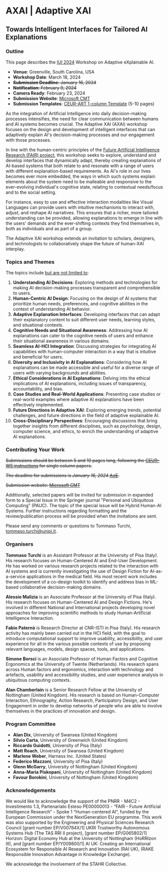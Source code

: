 # AXAI | Adaptive XAI
## Towards Intelligent Interfaces for Tailored AI Explanations

### Outline

This page describes the [IUI 2024](https://iui.acm.org/2024/index.html) Workshop on Adaptive eXplainable AI.
- **Venue**: Greenville, South Carolina, USA
- **Workshop Date**: March 18, 2024
- ~~**Submission Deadline**: January 16, 2024~~
- ~~**Notification**: February 9, 2024~~
- **Camera Ready**: February 23, 2024
- **Submission Website**: [Microsoft CMT](https://cmt3.research.microsoft.com/AXAI2024)
- **Submission Templates**: [CEUR-ART 1-column Template](https://drive.google.com/file/d/1F9Nllrmhu6gUuYDdl-svxqwd5AW5NmZY/view?usp=drive_link) (5-10 pages)

As the integration of Artificial Intelligence into daily decision-making processes intensifies, the need for clear communication between humans and AI systems becomes crucial. The Adaptive XAI (AXAI) workshop focuses on the design and development of intelligent interfaces that can adaptively explain AI's decision-making processes and our engagement with those processes.

In line with the human-centric principles of the [Future Artificial Intelligence Research (FAIR) project](https://future-ai-research.it/spoke1/), this workshop seeks to explore, understand and develop interfaces that dynamically adapt, thereby creating explanations of AI-based systems that both relate to and resonate with a range of users with different explanation-based requirements. As AI's role in our lives becomes ever more embedded, the ways in which such systems explain elements about the system need to be malleable and responsive to the ever-evolving individual's cognitive state, relating to contextual needs/focus and to the social setting.

For instance, easy to use and effective interaction modalities like Visual Languages can provide users with intuitive mechanisms to interact with, adjust, and reshape AI narratives. This ensures that a richer, more tailored understanding can be provided, allowing explanations to emerge in line with the users' demands and the ever-shifting contexts they find themselves in, both as individuals and as part of a group.

The Adaptive XAI workshop extends an invitation to scholars, designers, and technologists to collaboratively shape the future of human-XAI interplay.

### Topics and Themes

The topics include <u>but are not limited to</u>:

1. **Understanding AI Decisions**: Exploring methods and technologies for making AI decision-making processes transparent and comprehensible to users.
2. **Human-Centric AI Design**: Focusing on the design of AI systems that prioritize human needs, preferences, and cognitive abilities in the context of understanding AI behavior.
3. **Adaptive Explanation Interfaces**: Developing interfaces that can adapt their explanatory content to suit different user needs, learning styles, and situational contexts.
4. **Cognitive Needs and Situational Awareness**: Addressing how AI explanations can cater to the cognitive needs of users and enhance their situational awareness in various domains.
5. **Seamless AI-HCI Integration**: Discussing strategies for integrating AI capabilities with human-computer interaction in a way that is intuitive and beneficial for users.
6. **Diversity and Inclusivity in AI Explanations**: Considering how AI explanations can be made accessible and useful for a diverse range of users with varying backgrounds and abilities.
7. **Ethical Considerations in AI Explanations**: Delving into the ethical implications of AI explanations, including issues of transparency, accountability, and bias.
8. **Case Studies and Real-World Applications**: Presenting case studies or real-world examples where adaptive AI explanations have been effectively implemented.
9. **Future Directions in Adaptive XAI**: Exploring emerging trends, potential challenges, and future directions in the field of adaptive explainable AI.
10. **Cross-Disciplinary Perspectives**: Encouraging discussions that bring together insights from different disciplines, such as psychology, design, computer science, and ethics, to enrich the understanding of adaptive AI explanations.

### Contributing Your Work

~~Submissions should be between 5 and 10 pages long, following the [CEUR-WS instructions](https://ceur-ws.org/HOWTOSUBMIT.html) for single column papers.~~

~~The deadline for submissions is *January 16, 2024* [AoE](https://time.is/Anywhere_on_Earth).~~

~~Submission website: [Microsoft CMT](https://cmt3.research.microsoft.com/AXAI2024)~~

Additionally, selected papers will be invited for submission in expanded form to a Special Issue in the Springer journal "Personal and Ubiquitous Computing" (PAUC). The topic of the special issue will be Hybrid Human-AI Systems. Further instructions regarding formatting and the review/publication process will be provided when the invitations are sent.

Please send any comments or questions to Tommaso Turchi, [tommaso.turchi@unipi.it](mailto:tommaso.turchi@unipi.it).

### Organisers

**Tommaso Turchi** is an Assistant Professor at the University of Pisa (Italy). His research focuses on Human-Centered AI and End-User Development. He has worked on various research projects related to the interaction with AI systems and is currently investigating the use of Design Fiction for AI-as-a-service applications in the medical field. His most recent work includes the development of a co-design toolkit to identify and address bias in ML-based collaborative decision-making domains.

**Alessio Malizia** is an Associate Professor at the University of Pisa (Italy). His research focuses on Human-Centered AI and Design Fictions. He's involved in different National and International projects developing novel approaches for improving scientific methods to study Human-Artificial Intelligence Interaction.

**Fabio Paternò** is Research Director at CNR-ISTI in Pisa (Italy). His research activity has mainly been carried out in the HCI field, with the goal to introduce computational support to improve usability, accessibility, and user experience for all in the various possible contexts of use by proposing relevant languages, models, design spaces, tools, and applications.

**Simone Borsci** is an Associate Professor of Human Factors and Cognitive Ergonomics at the University of Twente (Netherlands). His research spans across Human factors and ergonomics, interaction with technology and artefacts, usability and accessibility studies, and user experience analysis in ubiquitous computing contexts.

**Alan Chamberlain** is a Senior Research Fellow at the University of Nottingham (United Kingdom). His research is based on Human-Computer Interaction, Ethnography, Action Research, Participatory Design, and User Engagement in order to develop networks of people who are able to involve themselves in the practices of innovation and design.

### Program Committee

- **Alan Dix**, University of Swansea (United Kingdom)
- **Silvio Carta**, University of Greenwich (United Kingdom)
- **Riccardo Guidotti**, University of Pisa (Italy)
- **Matt Roach**, University of Swansea (United Kingdom)
- **Marlene Weber**, Harness Inc. (United States)
- **Federico Mazzoni**, University of Pisa (Italy)
- **Glenn McGarry**, University of Nottingham (United Kingdom)
- **Anna-Maria Piskopani**, University of Nottingham (United Kingdom)
- **Favour Borokini**, University of Nottingham (United Kingdom)

### Acknowledgements

We would like to acknowledge the support of the PNRR - M4C2 - Investimento 1.3, Partenariato Esteso PE00000013 - “FAIR - Future Artificial Intelligence Research” - Spoke 1 “Human-centered AI”, funded by the European Commission under the NextGeneration EU programme. This work was also supported by the Engineering and Physical Sciences Research Council [grant number EP/V00784X/1] UKRI Trustworthy Autonomous Systems Hub (The TAS RRI II project), [grant number EP/G065802/1] Horizon: Digital Economy Hub at the University of Nottingham (HoRRIzon III), and [grant number EP/Y009800/1] AI UK: Creating an International Ecosystem for Responsible AI Research and Innovation (RAI UK), (RAKE Responsible Innovation Advantage in Knowledge Exchange).

We acknowledge the involvement of the STAHR Collective.
